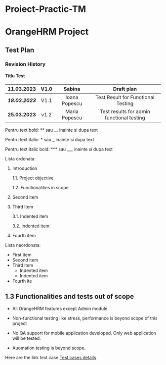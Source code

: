 # Proiect-Practic-TM
# OrangeHRM Project
## Test Plan

### Revision History
#### Titlu Test
| 11.03.2023 | V1.0    | Sabina    |  Draft plan |
| :-----: | :---: | :---: | :---: |
| ***18.03.2023*** | V1.1   | Ioana Popescu   | Test Result for Functional Testing |
| __25.03.2023__ | v1.2| Maria Popescu | Test results for admin functional testing |

Pentru text bold: ** sau __ inainte si dupa text

Pentru text italic: * sau _ inainte si dupa text

Pentru text italic bold: *** sau ___ inainte si dupa text

Lista ordonata:
1. Introduction

   1.1. Project objective
 
   1.2. Functionalities in scope
 
2. Second item
3. Third item

    3.1. Indented item
    
    3.2. Indented item
4. Fourth item

Lista neordonata:
- First item
- Second item
- Third item
    - Indented item
    - Indented item
- Fourth ite

## 1.3 Functionalities and tests out of scope

- All OrangeHRM features except Admin module

- Non-functional testing like stress, performance is beyond scope of this project

- No QA support for mobile application developed. Only web application will be tested.

- Auomation testing is beyond scope.

Here are the link test case  [Test cases details](https://github.com/SabinaGabor/Proiect-practic-TM/commit/c570f90d1fdbafb29145edf248d8ac8eeb85277f)
